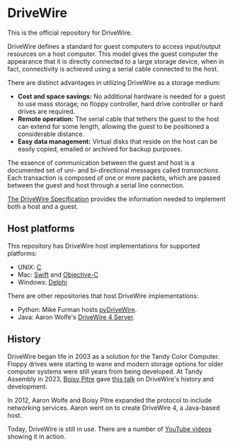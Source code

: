 #  DriveWire 

This is the official repository for DriveWire.

DriveWire defines a standard for guest computers to access input/output resources on a host computer. This model gives the guest computer the appearance that it is directly connected to a large storage device, when in fact, connectivity is achieved using a serial cable connected to the host.

There are distinct advantages in utilizing DriveWire as a storage medium:

- **Cost and space savings:** No additional hardware is needed for a guest to use mass storage; no floppy controller, hard drive controller or hard drives are required.
- **Remote operation:** The serial cable that tethers the guest to the host can extend for some length, allowing the guest to be positioned a considerable distance.
- **Easy data management:** Virtual disks that reside on the host can be easily copied, emailed or archived for backup purposes.

The essence of communication between the guest and host is a documented set of uni- and bi-directional messages called *transactions*. Each transaction is composed of one or more packets, which are passed between the guest and host through a serial line connection.

[The DriveWire Specification](https://github.com/boisy/DriveWire/wiki/DriveWire-Specification) provides the information needed to implement both a host and a guest.

## Host platforms

This repository has DriveWire host implementations for supported platforms:

- UNIX: [C](c)
- Mac: [Swift](swift) and [Objective-C](objc)
- Windows: [Delphi](delphi)

There are other repositories that host DriveWire implementations:

- Python: Mike Furman hosts [pyDriveWire](https://github.com/n6il/pyDriveWire).
- Java: Aaron Wolfe's [DriveWire 4 Server](https://sourceforge.net/projects/drivewireserver/).

## History

DriveWire began life in 2003 as a solution for the Tandy Color Computer. Floppy drives were starting to wane and modern storage options for older computer systems were still years from being developed. At Tandy Assembly in 2023, [Boisy Pitre](http://www.pitre.org/) gave [this talk](https://www.youtube.com/watch?v=-w7X0CfqFbc&t=462s) on DriveWire's history and development.

In 2012, Aaron Wolfe and Boisy Pitre expanded the protocol to include networking services. Aaron went on to create DriveWire 4, a Java-based host.

Today, DriveWire is still in use. There are a number of [YouTube videos](https://www.youtube.com/results?search_query=drivewire+coco) showing it in action.
